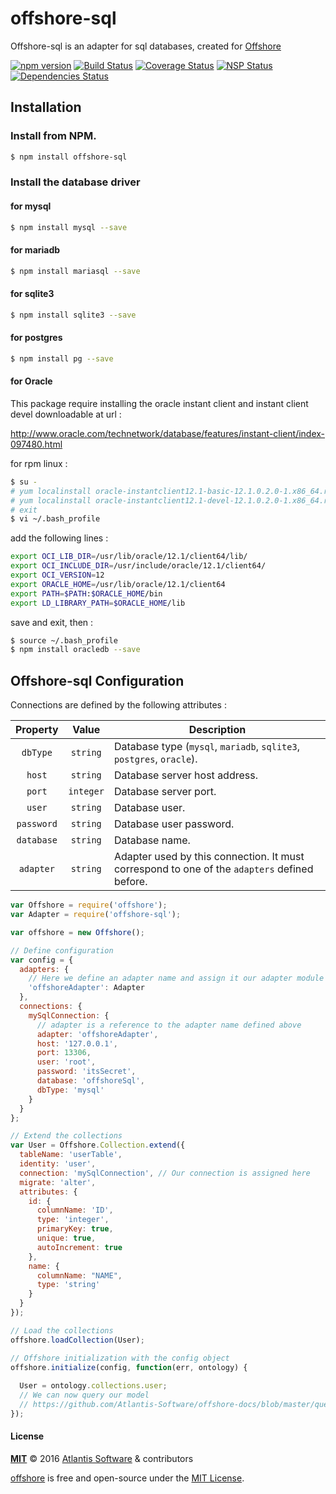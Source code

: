 # offshore-sql

Offshore-sql is an adapter for sql databases, created for [Offshore](https://github.com/Atlantis-Software/offshore)

[![npm version](https://badge.fury.io/js/offshore-sql.svg)](https://www.npmjs.com/offshore-sql)
[![Build Status](https://travis-ci.org/Atlantis-Software/offshore-sql.svg?branch=master)](https://travis-ci.org/Atlantis-Software/offshore-sql)
[![Coverage Status](https://coveralls.io/repos/github/Atlantis-Software/offshore-sql/badge.svg?branch=master)](https://coveralls.io/github/Atlantis-Software/offshore-sql?branch=master)
[![NSP Status](https://nodesecurity.io/orgs/atlantis/projects/fa52b94f-44de-4f15-a196-4a44a79bce1d/badge)](https://nodesecurity.io/orgs/atlantis/projects/fa52b94f-44de-4f15-a196-4a44a79bce1d)
[![Dependencies Status](https://david-dm.org/Atlantis-Software/offshore-sql.svg)](https://david-dm.org/Atlantis-Software/offshore-sql)





## Installation

### Install from NPM.

```bash
$ npm install offshore-sql
```
### Install the database driver

#### for mysql
```bash
$ npm install mysql --save
```
#### for mariadb
```bash
$ npm install mariasql --save
```
#### for sqlite3
```bash
$ npm install sqlite3 --save
```
#### for postgres
```bash
$ npm install pg --save
```
#### for Oracle

This package require installing the oracle instant client and instant client devel downloadable at url :

http://www.oracle.com/technetwork/database/features/instant-client/index-097480.html

for rpm linux :

```bash
$ su -
# yum localinstall oracle-instantclient12.1-basic-12.1.0.2.0-1.x86_64.rpm
# yum localinstall oracle-instantclient12.1-devel-12.1.0.2.0-1.x86_64.rpm
# exit
$ vi ~/.bash_profile
```

add the following lines :

```bash
export OCI_LIB_DIR=/usr/lib/oracle/12.1/client64/lib/
export OCI_INCLUDE_DIR=/usr/include/oracle/12.1/client64/
export OCI_VERSION=12
export ORACLE_HOME=/usr/lib/oracle/12.1/client64
export PATH=$PATH:$ORACLE_HOME/bin
export LD_LIBRARY_PATH=$ORACLE_HOME/lib
```

save and exit, then :

```bash
$ source ~/.bash_profile
$ npm install oracledb --save
```

## Offshore-sql Configuration

Connections are defined by the following attributes :

Property | Value | Description
:---: | :---: | ---
`dbType` | `string` | Database type (`mysql`, `mariadb`, `sqlite3`, `postgres`, `oracle`).
`host` | `string` | Database server host address.
`port` | `integer` | Database server port.
`user` | `string` | Database user.
`password` | `string` | Database user password.
`database` | `string` | Database name.
`adapter` | `string` | Adapter used by this connection. It must correspond to one of the `adapters` defined before.

```javascript
var Offshore = require('offshore');
var Adapter = require('offshore-sql');

var offshore = new Offshore();

// Define configuration
var config = {
  adapters: {
    // Here we define an adapter name and assign it our adapter module
    'offshoreAdapter': Adapter
  },
  connections: {
    mySqlConnection: {
      // adapter is a reference to the adapter name defined above
      adapter: 'offshoreAdapter',
      host: '127.0.0.1',
      port: 13306,
      user: 'root',
      password: 'itsSecret',
      database: 'offshoreSql',
      dbType: 'mysql'
    }
  }
};

// Extend the collections
var User = Offshore.Collection.extend({
  tableName: 'userTable',
  identity: 'user',
  connection: 'mySqlConnection', // Our connection is assigned here
  migrate: 'alter',
  attributes: {
    id: {
      columnName: 'ID',
      type: 'integer',
      primaryKey: true,
      unique: true,
      autoIncrement: true
    },
    name: {
      columnName: "NAME",
      type: 'string'
    }
  }
});

// Load the collections
offshore.loadCollection(User);

// Offshore initialization with the config object
offshore.initialize(config, function(err, ontology) {
  
  User = ontology.collections.user;
  // We can now query our model
  // https://github.com/Atlantis-Software/offshore-docs/blob/master/queries/query-methods.md
});
```

#### License

**[MIT](./LICENSE)**
&copy; 2016
[Atlantis Software](http://www.atlantis-software.net/) & contributors

[offshore](https://github.com/Atlantis-Software/offshore/) is free and open-source under the [MIT License](https://opensource.org/licenses/MIT/).
